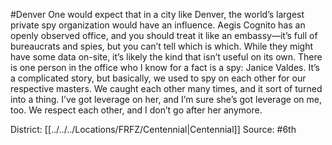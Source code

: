 #Denver 
One would expect that in a city like Denver, the world’s largest private spy organization would have an influence. Aegis Cognito has an openly observed office, and you should treat it like an embassy—it’s full of bureaucrats and spies, but you can’t tell which is which. While they might have some data on-site, it’s likely the kind that isn’t useful on its own. There is one person in the office who I know for a fact is a spy: Janice Valdes. It’s a complicated story, but basically, we used to spy on each other for our respective masters. We caught each other many times, and it sort of turned into a thing. I’ve got leverage on her, and I’m sure she’s got leverage on me, too. We respect each other, and I don’t go after her anymore.

District: [[../../../Locations/FRFZ/Centennial|Centennial]]
Source: #6th